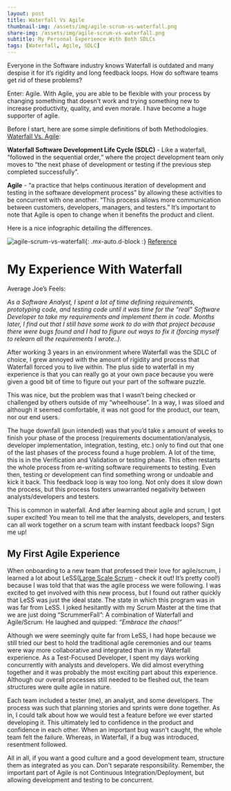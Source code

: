 ```yaml
---
layout: post
title: Waterfall Vs Agile
thumbnail-img: /assets/img/agile-scrum-vs-waterfall.png
share-img: /assets/img/agile-scrum-vs-waterfall.png
subtitle: My Personal Experience With Both SDLCs
tags: [Waterfall, Agile, SDLC]
---
```


Everyone in the Software industry knows Waterfall is outdated and many despise it for it’s rigidity and long feedback loops. How do software teams get rid of these problems? 

Enter: Agile. With Agile, you are able to be flexible with your process by changing something that doesn’t work and trying something new to increase productivity, quality, and even morale. I have become a huge supporter of agile.

Before I start, here are some simple definitions of both Methodologies. [Waterfall Vs. Agile](https://www.guru99.com/waterfall-vs-agile.html):

**Waterfall Software Development Life Cycle (SDLC)** - Like a waterfall, “followed in the sequential order,“ where the project development team only moves to “the next phase of development or testing if the previous step completed successfully”.

**Agile** - “a practice that helps continuous iteration of development and testing in the software development process” by allowing these activities to be concurrent with one another. “This process allows more communication between customers, developers, managers, and testers.” It’s important to note that Agile is open to change when it benefits the product and client.

Here is a nice infographic detailing the differences.

![agile-scrum-vs-waterfall](https://saigontechnology.com/assets/media/agile-scrum-vs-waterfall.png){: .mx-auto.d-block :}
[Reference](https://saigontechnology.com/blog/agile-vs-waterfall-in-software-development)

My Experience With Waterfall
======
Average Joe’s Feels:

  *As a Software Analyst, I spent a lot of time defining requirements, prototyping code, and testing code until it was time for the “real” Software Developer to take my requirements and implement them in code. Months later, I find out that I still have some work to do with that project because there were bugs found and I had to figure out ways to fix it (forcing myself to relearn all the requirements I wrote..).*

After working 3 years in an environment where Waterfall was the SDLC of choice, I grew annoyed with the amount of rigidity and process that Waterfall forced you to live within. The plus side to waterfall in my experience is that you can really go at your own pace because you were given a good bit of time to figure out your part of the software puzzle. 

This was nice, but the problem was that I wasn’t being checked or challenged by others outside of my “wheelhouse”. In a way, I was siloed and although it seemed comfortable, it was not good for the product, our team, nor our end users. 

The huge downfall (pun intended) was that you’d take x amount of weeks to finish your phase of the process (requirements documentation/analysis, developer implementation, integration, testing, etc.) only to find out that one of the last phases of the process found a huge problem. A lot of the time, this is in the Verification and Validation or testing phase. This often restarts the whole process from re-writing software requirements to testing. Even then, testing or development can find something wrong or undoable and kick it back. This feedback loop is way too long. Not only does it slow down the process, but this process fosters unwarranted negativity between analysts/developers and testers.

This is common in waterfall. And after learning about agile and scrum, I got super excited! You mean to tell me that the analysts, developers, and testers can all work together on a scrum team with instant feedback loops? Sign me up!


My First Agile Experience
------
When onboarding to a new team that professed their love for agile/scrum, I learned a lot about LeSS([Large Scale Scrum](https://less.works/) - check it out! It’s pretty cool!) because I was told that that was the agile process we were following. I was excited to get involved with this new process, but I found out rather quickly that LeSS was just the ideal state. The state in which this program was in was far from LeSS. I joked hesitantly with my Scrum Master at the time that we are just doing “ScrummerFall”: A combination of Waterfall and Agile/Scrum. He laughed and quipped: _“Embrace the chaos!”_

Although we were seemingly quite far from LeSS, I had hope because we still tried our best to hold the traditional agile ceremonies and our teams were way more collaborative and integrated than in my Waterfall experience. As a Test-Focused Developer, I spent my days working concurrently with analysts and developers. We did almost everything together and it was probably the most exciting part about this experience. Although our overall processes still needed to be fleshed out, the team structures were quite agile in nature. 

Each team included a tester (me), an analyst, and some developers. The process was such that planning stories and sprints were done together. As in, I could talk about how we would test a feature before we ever started developing it. This ultimately led to confidence in the product and confidence in each other. When an important bug wasn't caught, the whole team felt the failure. Whereas, in Waterfall, if a bug was introduced, resentment followed. 

All in all, if you want a good culture and a good development team, structure them as integrated as you can. Don't separate responsibility. Remember, the important part of Agile is not Continuous Integration/Deployment, but allowing development and testing to be concurrent. 
